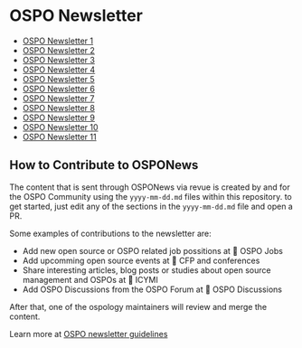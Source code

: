 # OSPO Newsletter

* [OSPO Newsletter 1](https://www.getrevue.co/profile/osponews/issues/ospo-news-from-the-todo-group-690003)
* [OSPO Newsletter 2](https://www.getrevue.co/profile/osponews/issues/ospo-news-from-the-todo-group-issue-2-702408)
* [OSPO Newsletter 3](https://www.getrevue.co/profile/osponews/issues/ospo-news-from-the-todo-group-issue-3-743456)
* [OSPO Newsletter 4](https://www.getrevue.co/profile/osponews/issues/ospo-news-from-the-todo-group-issue-4-784477)
* [OSPO Newsletter 5](https://www.getrevue.co/profile/osponews/issues/ospo-news-from-the-todo-group-issue-5-829053)
* [OSPO Newsletter 6](https://www.getrevue.co/profile/osponews/issues/ospo-news-from-the-todo-group-issue-6-908658)
* [OSPO Newsletter 7](https://www.getrevue.co/profile/osponews/issues/ospo-news-from-the-todo-group-issue-7-959516)
* [OSPO Newsletter 8](https://www.getrevue.co/profile/osponews/issues/ospo-news-from-the-todo-group-issue-8-1006062)
* [OSPO Newsletter 9](https://www.getrevue.co/profile/osponews/issues/ospo-news-from-the-todo-group-issue-9-1052380)
* [OSPO Newsletter 10](https://www.getrevue.co/profile/osponews/issues/ospo-news-from-the-todo-group-issue-10-1097933)
* [OSPO Newsletter 11](https://www.getrevue.co/profile/osponews/issues/ospo-news-from-the-todo-group-issue-11-1152400)

## How to Contribute to OSPONews

The content that is sent through OSPONews via revue is created by and for the OSPO Community using the `yyyy-mm-dd.md` files within this repository. to get started, just edit any of the sections in the `yyyy-mm-dd.md` file and open a PR. 

Some examples of contributions to the newsletter are:

* Add new open source or OSPO related job possitions at 🧳 OSPO Jobs
* Add upcomming open source events at 🚀 CFP and conferences
* Share interesting articles, blog posts or studies about open source management and OSPOs at 📌 ICYMI
* Add OSPO Discussions from the OSPO Forum at 🙋 OSPO Discussions

After that, one of the ospology maintainers will review and merge the content.

Learn more at [OSPO newsletter guidelines](https://github.com/todogroup/ospology/blob/main/newsletter/newsletter-guidelines.md)
